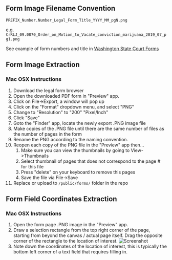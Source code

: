 ## Form Image Filename Convention

`PREFIX_Number.Number_Legal_Form_Title_YYYY_MM_pgN.png`

e.g.
`CrRLJ_09.0870_Order_on_Motion_to_Vacate_conviction_marijuana_2019_07_pg1.png`

See example of form numbers and title in [Washington State Court Forms](https://www.courts.wa.gov/forms/?fa=forms.static&staticID=14)

## Form Image Extraction
### Mac OSX Instructions

1. Download the legal form browser
1. Open the downloaded PDF form in "Preview" app.
1. Click on File->Export, a window will pop up
1. Click on the "Format" dropdown menu, and select "PNG"
1. Change to "Resolution" to "200" "Pixel/Inch"
1. Click "Save"
1. Goto the "Finder" app, locate the newly export .PNG image file
1. Make copies of the .PNG file until there are the same number of files as the number of pages in the form
1. Rename the PNG according to the naming convention.
1. Reopen each copy of the PNG file in the "Preview" app then...
    1. Make sure you can view the thumbnails by going to View->Thumbnails
    2. Select thumbnail of pages that does not correspond to the page # for this file
    3. Press "delete" on your keyboard to remove this pages
    4. Save the file via File->Save
1. Replace or upload to `/public/forms/` folder in the repo


## Form Field Coordinates Extraction
### Mac OSX Instructions

1. Open the form page .PNG image in the "Preview" app.
1. Draw a selection rectangle from the top right corner of the page, starting from beyond the canvas / actual page itself. Drag the opposite corner of the rectangle to the location of interest.
![Screenshot](https://user-images.githubusercontent.com/12063755/76690017-642aa580-65f9-11ea-999c-70065dcc801c.png)
1. Note down the coordinates of the location of interest, this is typically the bottom left corner of a text field that requires filling in.


